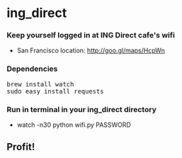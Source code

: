 ing_direct
==========

### Keep yourself logged in at ING Direct cafe's wifi
* San Francisco location: http://goo.gl/maps/HcpWn

### Dependencies
<pre>
brew install watch
sudo easy_install requests
</pre>

### Run in terminal in your ing_direct directory 
* watch -n30 python wifi.py PASSWORD

## Profit!
